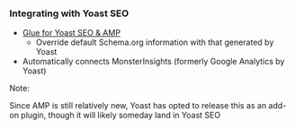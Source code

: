 <!-- .slide: data-background="resources/yoast-glue.png" class="has-overlay" -->

### Integrating with Yoast SEO

* [Glue for Yoast SEO & AMP](https://wordpress.org/plugins/glue-for-yoast-seo-amp/)
	* Override default Schema.org information with that generated by Yoast
* Automatically connects MonsterInsights (formerly Google Analytics by Yoast)

Note:

Since AMP is still relatively new, Yoast has opted to release this as an add-on plugin, though it will likely someday land in Yoast SEO